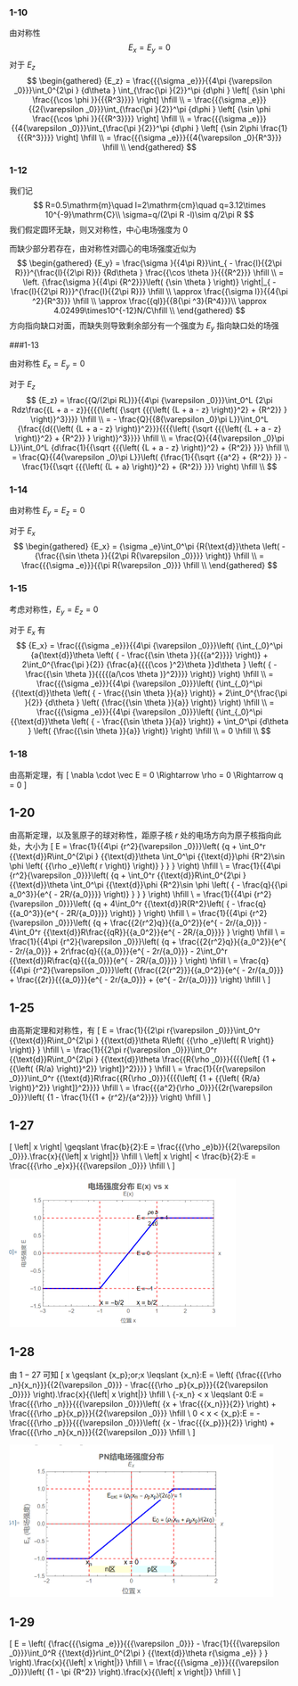 ### 1-10

由对称性
$$
E_x=E_y=0
$$
对于 $E_z$
$$
\begin{gathered}
  {E_z} = \frac{{{\sigma _e}}}{{4\pi {\varepsilon _0}}}\int_0^{2\pi } {d\theta } \int_{\frac{\pi }{2}}^\pi  {d\phi } \left[ {\sin \phi \frac{{\cos \phi }}{{{R^3}}}} \right] \hfill \\
   = \frac{{{\sigma _e}}}{{2{\varepsilon _0}}}\int_{\frac{\pi }{2}}^\pi  {d\phi } \left[ {\sin \phi \frac{{\cos \phi }}{{{R^3}}}} \right] \hfill \\
   = \frac{{{\sigma _e}}}{{4{\varepsilon _0}}}\int_{\frac{\pi }{2}}^\pi  {d\phi } \left[ {\sin 2\phi \frac{1}{{{R^3}}}} \right] \hfill \\
   = \frac{{{\sigma _e}}}{{4{\varepsilon _0}{R^3}}} \hfill \\ 
\end{gathered}
$$


### 1-12

我们记
$$
R=0.5\mathrm{m}\quad l=2\mathrm{cm}\quad q=3.12\times 10^{-9}\mathrm{C}\\
\sigma=q/(2\pi R -l)\sim q/2\pi R
$$
我们假定圆环无缺，则又对称性，中心电场强度为 $0$

而缺少部分若存在，由对称性对圆心的电场强度近似为
$$
\begin{gathered}
  {E_y} = \frac{\sigma }{{4\pi R}}\int_{ - \frac{l}{{2\pi R}}}^{\frac{l}{{2\pi R}}} {Rd\theta } \frac{{\cos \theta }}{{{R^2}}} \hfill \\
   = \left. {\frac{\sigma }{{4\pi {R^2}}}\left( {\sin \theta } \right)} \right|_{ - \frac{l}{{2\pi R}}}^{\frac{l}{{2\pi R}}} \hfill \\
   \approx \frac{{\sigma l}}{{4{\pi ^2}{R^3}}} \hfill \\
   \approx \frac{{ql}}{{8{\pi ^3}{R^4}}}\\
   \approx 4.02499\times10^{-12}N/C\hfill \\ 
\end{gathered}
$$
方向指向缺口对面，而缺失则导致剩余部分有一个强度为 $E_y$ 指向缺口处的场强



###1-13

由对称性 $E_x=E_y=0$

对于 $E_z$
$$
{E_z} = \frac{{Q/(2\pi RL)}}{{4\pi {\varepsilon _0}}}\int_0^L {2\pi Rdz\frac{{L + a - z}}{{{{\left( {\sqrt {{{\left( {L + a - z} \right)}^2} + {R^2}} } \right)}^3}}}}  \hfill \\
   =  - \frac{Q}{{8{\varepsilon _0}\pi L}}\int_0^L {\frac{{d{{\left( {L + a - z} \right)}^2}}}{{{{\left( {\sqrt {{{\left( {L + a - z} \right)}^2} + {R^2}} } \right)}^3}}}}  \hfill \\
   = \frac{Q}{{4{\varepsilon _0}\pi L}}\int_0^L {d\frac{1}{{\sqrt {{{\left( {L + a - z} \right)}^2} + {R^2}} }}}  \hfill \\
   = \frac{Q}{{4{\varepsilon _0}\pi L}}\left( {\frac{1}{{\sqrt {{a^2} + {R^2}} }} - \frac{1}{{\sqrt {{{\left( {L + a} \right)}^2} + {R^2}} }}} \right) \hfill \\
$$


### 1-14

由对称性 $E_y=E_z=0$

对于 $E_x$
$$
\begin{gathered}
  {E_x} = {\sigma _e}\int_0^\pi  {R{\text{d}}\theta \left( -{\frac{{\sin \theta }}{{2\pi R{\varepsilon _0}}}} \right)}  \hfill \\
   = \frac{{{\sigma _e}}}{{\pi R{\varepsilon _0}}} \hfill \\ 
\end{gathered}
$$

### 1-15

考虑对称性，$E_y=E_z=0$

对于 $E_x$ 有
$$
{E_x} = \frac{{{\sigma _e}}}{{4\pi {\varepsilon _0}}}\left( {\int_{_0}^\pi  {a{\text{d}}\theta \left( { - \frac{{\sin \theta }}{{{a^2}}}} \right)}  + 2\int_0^{\frac{\pi }{2}} {\frac{a}{{{{\cos }^2}\theta }}d\theta } \left( { - \frac{{\sin \theta }}{{{{(a/\cos \theta )}^2}}}} \right)} \right) \hfill \\
   = \frac{{{\sigma _e}}}{{4\pi {\varepsilon _0}}}\left( {\int_{_0}^\pi  {{\text{d}}\theta \left( { - \frac{{\sin \theta }}{a}} \right)}  + 2\int_0^{\frac{\pi }{2}} {d\theta } \left( {\frac{{\sin \theta }}{a}} \right)} \right) \hfill \\
   = \frac{{{\sigma _e}}}{{4\pi {\varepsilon _0}}}\left( {\int_{_0}^\pi  {{\text{d}}\theta \left( { - \frac{{\sin \theta }}{a}} \right)}  + \int_0^\pi  {d\theta } \left( {\frac{{\sin \theta }}{a}} \right)} \right) \hfill \\
   = 0 \hfill \\
$$

### 1-18

由高斯定理，有
\[
\nabla  \cdot \vec E = 0 \Rightarrow \rho  = 0 \Rightarrow q = 0
\]


## 1-20

由高斯定理，以及氢原子的球对称性，距原子核 $r$ 处的电场方向为原子核指向此处，大小为
\[
E = \frac{1}{{4\pi {r^2}{\varepsilon _0}}}\left( {q + \int_0^r {{\text{d}}R\int_0^{2\pi } {{\text{d}}\theta \int_0^\pi  {{\text{d}}\phi {R^2}\sin \phi \left( {{\rho _e}\left( r \right)} \right)} } } } \right) \hfill \\
   = \frac{1}{{4\pi {r^2}{\varepsilon _0}}}\left( {q + \int_0^r {{\text{d}}R\int_0^{2\pi } {{\text{d}}\theta \int_0^\pi  {{\text{d}}\phi {R^2}\sin \phi \left( { - \frac{q}{{\pi a_0^3}}{e^{ - 2R/{a_0}}}} \right)} } } } \right) \hfill \\
   = \frac{1}{{4\pi {r^2}{\varepsilon _0}}}\left( {q + 4\int_0^r {{\text{d}}R{R^2}\left( { - \frac{q}{{a_0^3}}{e^{ - 2R/{a_0}}}} \right)} } \right) \hfill \\
   = \frac{1}{{4\pi {r^2}{\varepsilon _0}}}\left( {q + \frac{{2{r^2}q}}{{a_0^2}}{e^{ - 2r/{a_0}}} - 4\int_0^r {{\text{d}}R\frac{{qR}}{{a_0^2}}{e^{ - 2R/{a_0}}}} } \right) \hfill \\
   = \frac{1}{{4\pi {r^2}{\varepsilon _0}}}\left( {q + \frac{{2{r^2}q}}{{a_0^2}}{e^{ - 2r/{a_0}}} + 2r\frac{q}{{{a_0}}}{e^{ - 2r/{a_0}}} - 2\int_0^r {{\text{d}}R\frac{q}{{{a_0}}}{e^{ - 2R/{a_0}}}} } \right) \hfill \\
   = \frac{q}{{4\pi {r^2}{\varepsilon _0}}}\left( {\frac{{2{r^2}}}{{a_0^2}}{e^{ - 2r/{a_0}}} + \frac{{2r}}{{{a_0}}}{e^{ - 2r/{a_0}}} + {e^{ - 2r/{a_0}}}} \right) \hfill \\
\]

## 1-25

由高斯定理和对称性，有
\[
E = \frac{1}{{2\pi r{\varepsilon _0}}}\int_0^r {{\text{d}}R\int_0^{2\pi } {{\text{d}}\theta R\left( {{\rho _e}\left( R \right)} \right)} }  \hfill \\
   = \frac{1}{{2\pi r{\varepsilon _0}}}\int_0^r {{\text{d}}R\int_0^{2\pi } {{\text{d}}\theta \frac{{R{\rho _0}}}{{{{\left[ {1 + {{\left( {R/a} \right)}^2}} \right]}^2}}}} }  \hfill \\
   = \frac{1}{{r{\varepsilon _0}}}\int_0^r {{\text{d}}R\frac{{R{\rho _0}}}{{{{\left[ {1 + {{\left( {R/a} \right)}^2}} \right]}^2}}}}  \hfill \\
   = \frac{{{a^2}{\rho _0}}}{{2r{\varepsilon _0}}}\left( {1 - \frac{1}{{1 + {r^2}/{a^2}}}} \right) \hfill \\
\]

## 1-27

\[
\left| x \right| \geqslant \frac{b}{2}:E = \frac{{{\rho _e}b}}{{2{\varepsilon _0}}}.\frac{x}{{\left| x \right|}} \hfill \\
  \left| x \right| < \frac{b}{2}:E = \frac{{{\rho _e}x}}{{{\varepsilon _0}}} \hfill \\
\]

<img src="./image-20251007200419075.png" alt="image-20251007200419075" style="zoom:50%;" />

## 1-28

由 $1-27$ 可知
\[
x \geqslant {x_p}\;or\;x \leqslant {x_n}:E = \left( {\frac{{{\rho _n}{x_n}}}{{2{\varepsilon _0}}} - \frac{{{\rho _p}{x_p}}}{{2{\varepsilon _0}}}} \right).\frac{x}{{\left| x \right|}} \hfill \\
  {-x_n} < x \leqslant 0:E = \frac{{{\rho _n}}}{{{\varepsilon _0}}}\left( {x + \frac{{{x_n}}}{2}} \right) + \frac{{{\rho _p}{x_p}}}{{2{\varepsilon _0}}} \hfill \\
  0 < x < {x_p}:E =  - \frac{{{\rho _p}}}{{{\varepsilon _0}}}\left( {x - \frac{{{x_p}}}{2}} \right) + \frac{{{\rho _n}{x_n}}}{{2{\varepsilon _0}}} \hfill \\
\]

<img src="./image-20251007202213465.png" alt="image-20251007202213465" style="zoom:50%;" />

## 1-29

\[
  E = \left( {\frac{{{\sigma _e}}}{{{\varepsilon _0}}} - \frac{1}{{{\varepsilon _0}}}\int_0^R {{\text{d}}r\int_0^{2\pi } {{\text{d}}\theta r{\sigma _e}} } } \right).\frac{x}{{\left| x \right|}} \hfill \\
   = \frac{{{\sigma _e}}}{{{\varepsilon _0}}}\left( {1 - \pi {R^2}} \right).\frac{x}{{\left| x \right|}} \hfill \\ 
\]









